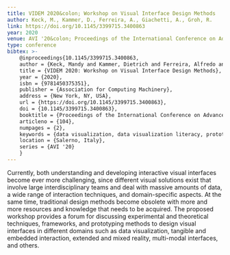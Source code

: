 ```yaml
---
title: VIDEM 2020&colon; Workshop on Visual Interface Design Methods
author: Keck, M., Kammer, D., Ferreira, A., Giachetti, A., Groh, R. 
link: https://doi.org/10.1145/3399715.3400863
year: 2020
venue: AVI '20&colon; Proceedings of the International Conference on Advanced Visual Interfaces
type: conference
bibtex: >-
    @inproceedings{10.1145/3399715.3400863,
    author = {Keck, Mandy and Kammer, Dietrich and Ferreira, Alfredo and Giachetti, Andrea and Groh, Rainer},
    title = {VIDEM 2020: Workshop on Visual Interface Design Methods},
    year = {2020},
    isbn = {9781450375351},
    publisher = {Association for Computing Machinery},
    address = {New York, NY, USA},
    url = {https://doi.org/10.1145/3399715.3400863},
    doi = {10.1145/3399715.3400863},
    booktitle = {Proceedings of the International Conference on Advanced Visual Interfaces},
    articleno = {104},
    numpages = {2},
    keywords = {data visualization, data visualization literacy, prototyping techniques, design methods, teaching methods},
    location = {Salerno, Italy},
    series = {AVI '20}
    }
---
```

Currently, both understanding and developing interactive visual interfaces become ever more challenging, since different visual solutions exist that involve large interdisciplinary teams and deal with massive amounts of data, a wide range of interaction techniques, and domain-specific aspects. At the same time, traditional design methods become obsolete with more and more resources and knowledge that needs to be acquired. The proposed workshop provides a forum for discussing experimental and theoretical techniques, frameworks, and prototyping methods to design visual interfaces in different domains such as data visualization, tangible and embedded interaction, extended and mixed reality, multi-modal interfaces, and others.
